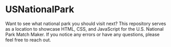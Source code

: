 # USNationalPark

Want to see what national park you should visit next? This repository serves as a location to showcase HTML, CSS, and JavaScript for the U.S. National Park Match Maker. If you notice any errors or have any questions, please feel free to reach out. 

